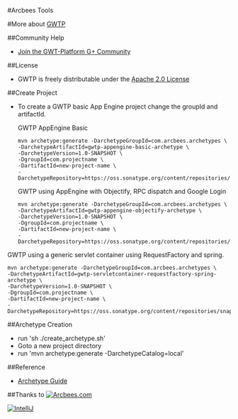 #Arcbees Tools

#More about  [GWTP](https://github.com/ArcBees/GWTP)

##Community Help
* [Join the GWT-Platform G+ Community](https://plus.google.com/communities/113139554133824081251)

##License
* GWTP is freely distributable under the [Apache 2.0 License](http://www.apache.org/licenses/LICENSE-2.0.html)

##Create Project
* To create a GWTP basic App Engine project change the groupId and artifactId. 

  GWTP AppEngine Basic
  ```
  mvn archetype:generate -DarchetypeGroupId=com.arcbees.archetypes \
  -DarchetypeArtifactId=gwtp-appengine-basic-archetype \
  -DarchetypeVersion=1.0-SNAPSHOT \
  -DgroupId=com.projectname \
  -DartifactId=new-project-name \
  -DarchetypeRepository=https://oss.sonatype.org/content/repositories/snapshots/
  ```

  GWTP using AppEngine with Objectify, RPC dispatch and Google Login
  ```
  mvn archetype:generate -DarchetypeGroupId=com.arcbees.archetypes \
  -DarchetypeArtifactId=gwtp-appengine-objectify-archetype \
  -DarchetypeVersion=1.0-SNAPSHOT \
  -DgroupId=com.projectname \
  -DartifactId=new-project-name \
  -DarchetypeRepository=https://oss.sonatype.org/content/repositories/snapshots/
  ```

 GWTP using a generic servlet container using RequestFactory and spring. 
  ```
  mvn archetype:generate -DarchetypeGroupId=com.arcbees.archetypes \
  -DarchetypeArtifactId=gwtp-servletcontainer-requestfactory-spring-archetype \
  -DarchetypeVersion=1.0-SNAPSHOT \
  -DgroupId=com.projectname \
  -DartifactId=new-project-name \
  -DarchetypeRepository=https://oss.sonatype.org/content/repositories/snapshots/
  ```

##Archetype Creation
* run 'sh ./create_archetype.sh'
* Goto a new project directory
* run 'mvn archetype:generate -DarchetypeCatalog=local'

##Reference
* [Archetype Guide](http://maven.apache.org/guides/mini/guide-creating-archetypes.html)

##Thanks to
[![Arcbees.com](http://arcbees-ads.appspot.com/images/1.png)](http://arcbees.com)

[![IntelliJ](https://lh6.googleusercontent.com/--QIIJfKrjSk/UJJ6X-UohII/AAAAAAAAAVM/cOW7EjnH778/s800/banner_IDEA.png)](http://www.jetbrains.com/idea/index.html)
